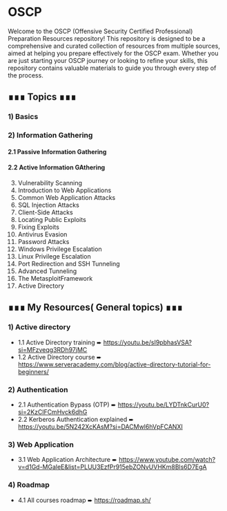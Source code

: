 # OSCP
Welcome to the OSCP (Offensive Security Certified Professional) Preparation Resources repository! This repository is designed to be a comprehensive and curated collection of resources from multiple sources, aimed at helping you prepare effectively for the OSCP exam. Whether you are just starting your OSCP journey or looking to refine your skills, this repository contains valuable materials to guide you through every step of the process.

## ∎∎∎ Topics ∎∎∎
### 1) Basics
### 2) Information Gathering
#### 2.1 Passive Information Gathering
#### 2.2 Active Information GAthering
3) Vulnerability Scanning
4) Introduction to Web Applications
5) Common Web Application Attacks
6) SQL Injection Attacks
7) Client-Side Attacks
8) Locating Public Exploits
9) Fixing Exploits
10) Antivirus Evasion
11) Password Attacks
12) Windows Privilege Escalation
13) Linux Privilege Escalation
14) Port Redirection and SSH Tunneling
15) Advanced Tunneling
16) The MetasploitFramework
17) Active Directory

## ∎∎∎ My Resources( General topics) ∎∎∎
### 1) Active directory
  * 1.1 Active Directory training ➨ https://youtu.be/sI9pbhasVSA?si=MFzveqg3RDh97jMC
  * 1.2 Active Directory course ➨ https://www.serveracademy.com/blog/active-directory-tutorial-for-beginners/
### 2) Authentication
  * 2.1 Authentication Bypass (OTP) ➨ https://youtu.be/LYDTnkCurU0?si=2KzClFCmHvck6dhG
  * 2.2 Kerberos Authentication explained ➨ https://youtu.be/5N242XcKAsM?si=DACMwl6hVpFCANXI
### 3) Web Application
  * 3.1 Web Application Architecture ➨ https://www.youtube.com/watch?v=d1Gd-MGaleE&list=PLUU3EzfPr915ebZONvUVHKm8Bls6D7EgA
### 4) Roadmap 
 * 4.1 All courses roadmap ➨ https://roadmap.sh/
